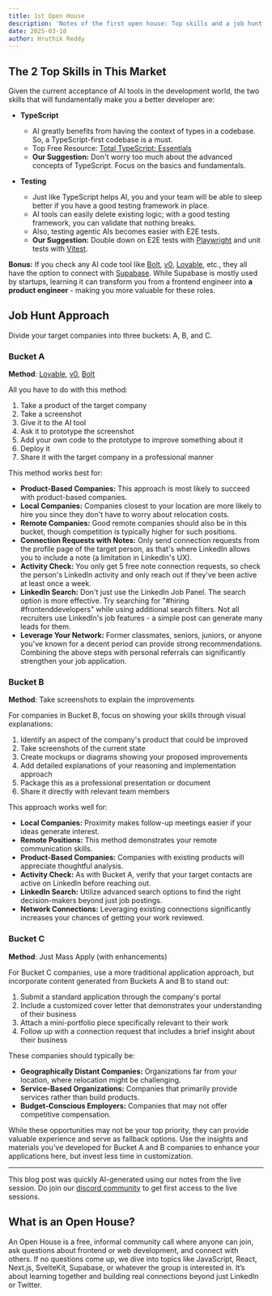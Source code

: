 ```yaml
---
title: 1st Open House
description: 'Notes of the first open house: Top skills and a job hunt approach'
date: 2025-03-10
author: Hruthik Reddy
---
```


## The 2 Top Skills in This Market

Given the current acceptance of AI tools in the development world, the two skills that will fundamentally make you a better developer are:

- **TypeScript**

  - AI greatly benefits from having the context of types in a codebase. So, a TypeScript-first codebase is a must.
  - Top Free Resource: [Total TypeScript: Essentials](https://www.totaltypescript.com/books/total-typescript-essentials)
  - **Our Suggestion:** Don't worry too much about the advanced concepts of TypeScript. Focus on the basics and fundamentals.

- **Testing**
  - Just like TypeScript helps AI, you and your team will be able to sleep better if you have a good testing framework in place.
  - AI tools can easily delete existing logic; with a good testing framework, you can validate that nothing breaks.
  - Also, testing agentic AIs becomes easier with E2E tests.
  - **Our Suggestion:** Double down on E2E tests with [Playwright](https://playwright.dev/) and unit tests with [Vitest](https://vitest.dev/).

**Bonus:** If you check any AI code tool like [Bolt](https://bolt.new/), [v0](https://v0.dev/), [Lovable](https://lovable.dev/), etc., they all have the option to connect with [Supabase](https://supabase.com/). While Supabase is mostly used by startups, learning it can transform you from a frontend engineer into **a product engineer** - making you more valuable for these roles.

## Job Hunt Approach

Divide your target companies into three buckets: A, B, and C.

### Bucket A

**Method**: [Lovable](https://lovable.dev/), [v0](https://v0.dev/), [Bolt](https://bolt.new/)

All you have to do with this method:

1. Take a product of the target company
2. Take a screenshot
3. Give it to the AI tool
4. Ask it to prototype the screenshot
5. Add your own code to the prototype to improve something about it
6. Deploy it
7. Share it with the target company in a professional manner

This method works best for:

- **Product-Based Companies:** This approach is most likely to succeed with product-based companies.
- **Local Companies:** Companies closest to your location are more likely to hire you since they don't have to worry about relocation costs.
- **Remote Companies:** Good remote companies should also be in this bucket, though competition is typically higher for such positions.
- **Connection Requests with Notes:** Only send connection requests from the profile page of the target person, as that's where LinkedIn allows you to include a note (a limitation in LinkedIn's UX).
- **Activity Check:** You only get 5 free note connection requests, so check the person's LinkedIn activity and only reach out if they've been active at least once a week.
- **LinkedIn Search:** Don't just use the LinkedIn Job Panel. The search option is more effective. Try searching for "#hiring #frontenddevelopers" while using additional search filters. Not all recruiters use LinkedIn's job features - a simple post can generate many leads for them.
- **Leverage Your Network:** Former classmates, seniors, juniors, or anyone you've known for a decent period can provide strong recommendations. Combining the above steps with personal referrals can significantly strengthen your job application.

### Bucket B

**Method**: Take screenshots to explain the improvements

For companies in Bucket B, focus on showing your skills through visual explanations:

1. Identify an aspect of the company's product that could be improved
2. Take screenshots of the current state
3. Create mockups or diagrams showing your proposed improvements
4. Add detailed explanations of your reasoning and implementation approach
5. Package this as a professional presentation or document
6. Share it directly with relevant team members

This approach works well for:

- **Local Companies:** Proximity makes follow-up meetings easier if your ideas generate interest.
- **Remote Positions:** This method demonstrates your remote communication skills.
- **Product-Based Companies:** Companies with existing products will appreciate thoughtful analysis.
- **Activity Check:** As with Bucket A, verify that your target contacts are active on LinkedIn before reaching out.
- **LinkedIn Search:** Utilize advanced search options to find the right decision-makers beyond just job postings.
- **Network Connections:** Leveraging existing connections significantly increases your chances of getting your work reviewed.

### Bucket C

**Method**: Just Mass Apply (with enhancements)

For Bucket C companies, use a more traditional application approach, but incorporate content generated from Buckets A and B to stand out:

1. Submit a standard application through the company's portal
2. Include a customized cover letter that demonstrates your understanding of their business
3. Attach a mini-portfolio piece specifically relevant to their work
4. Follow up with a connection request that includes a brief insight about their business

These companies should typically be:

- **Geographically Distant Companies:** Organizations far from your location, where relocation might be challenging.
- **Service-Based Organizations:** Companies that primarily provide services rather than build products.
- **Budget-Conscious Employers:** Companies that may not offer competitive compensation.

While these opportunities may not be your top priority, they can provide valuable experience and serve as fallback options. Use the insights and materials you've developed for Bucket A and B companies to enhance your applications here, but invest less time in customization.

---

This blog post was quickly AI-generated using our notes from the live session. Do join our [discord community](https://discord.gg/DWAVqksVtx) to get first access to the live sessions.

## What is an Open House?

An Open House is a free, informal community call where anyone can join, ask questions about frontend or web development, and connect with others. If no questions come up, we dive into topics like JavaScript, React, Next.js, SvelteKit, Supabase, or whatever the group is interested in. It’s about learning together and building real connections beyond just LinkedIn or Twitter.
